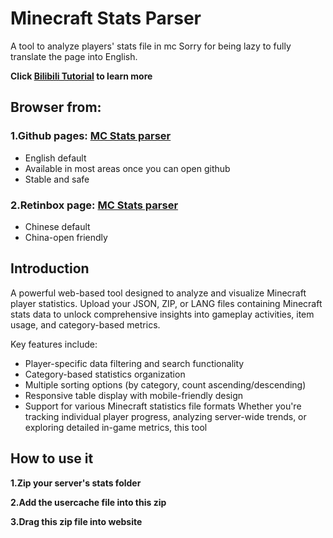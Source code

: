 # Minecraft Stats Parser
A tool to analyze players' stats file in mc
Sorry for being lazy to fully translate the page into English.

**Click [Bilibili Tutorial](https://www.bilibili.com/video/BV1MWgzziEHU/) to learn more**

## Browser from:
### 1.Github pages: [MC Stats parser](https://s1791509659.github.io/mc-stats-parser/en_us/)
- English default
- Available in most areas once you can open github
- Stable and safe

### 2.Retinbox page: [MC Stats parser](https://stats.rth1.xyz/)
- Chinese default
- China-open friendly

## Introduction
A powerful web-based tool designed to analyze and visualize Minecraft player statistics. Upload your JSON, ZIP, or LANG files containing Minecraft stats data to unlock comprehensive insights into gameplay activities, item usage, and category-based metrics.

Key features include:

- Player-specific data filtering and search functionality
- Category-based statistics organization
- Multiple sorting options (by category, count ascending/descending)
- Responsive table display with mobile-friendly design
- Support for various Minecraft statistics file formats
Whether you're tracking individual player progress, analyzing server-wide trends, or exploring detailed in-game metrics, this tool 

## How to use it
**1.Zip your server's stats folder**

**2.Add the usercache file into this zip**

**3.Drag this zip file into website**
